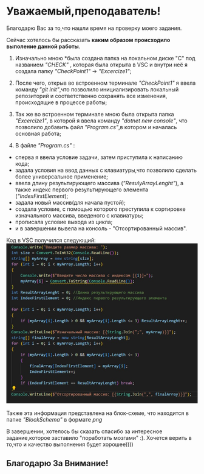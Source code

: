 # Уважаемый,преподаватель!
Благодарю Вас за то,что нашли время на проверку моего задания.

Сейчас хотелось бы рассказать **каким образом происходило выполение данной работы**.

1. Изначально мною *была создана папка на локальном диске "С" под названием *"CHECK"* , которая была открыта в VSC и внутри неё я создала папку *"CheckPoint1"* → *"Excercize1"*;

2. После чего, открыв во встроенном терминале *"CheckPoint1"* я ввела команду *"git init"*,что позволило инициализировать локальный репозиторий и соответственно сохранять все изменения, происходящие в процессе работы;

3. Так же во встроенном терминале мною была открыта папка *"Excercize1"*, в которой я ввела команду *"dotnet new console"*, что позволило добавить файл *"Program.cs"*,в котором и началась основная работа;

4. В файле *"Program.cs"* :
+ сперва я ввела условие задачи, затем приступила к написанию кода;
+ задала условия на ввод данных с клавиатуры,что позволило сделать более универсальное применение;
+ ввела длину результирующего массива (*"ResulyArrayLenght"*), а также индекс первого результирующего элемента (*"IndexFirstElement*);
+ задала новый массив(для начала пустой);
+ создала условие, с помощью которого преступила к сортировке изначального массива, введеного с клавиатуры;
+ прописала условие выхода из цикла;
+ и в завершении вывела на консоль - "Отсортированный массив".

Код в VSC получился следующий:
![CodeVS](CodeVS.jpg)

Также эта информация представлена на блок-схеме, что находится в папке *"BlockSchema"* в формате *png*

В завершении, хотелось бы сказать спасибо за интересное задание,которое заставило "поработать мозгами" :). Хочется верить в то,что и качество выполнения будет хорошее))))

## Благодарю За Внимание!



